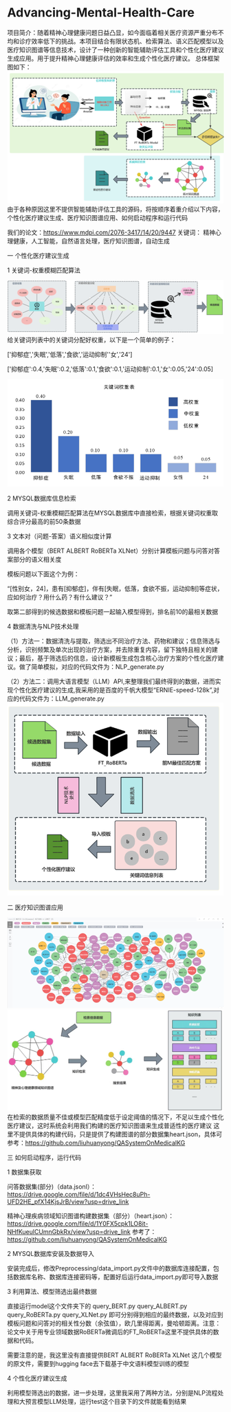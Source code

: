 # Advancing-Mental-Health-Care
项目简介：随着精神心理健康问题日益凸显，如今面临着相关医疗资源严重分布不均和诊疗效率低下的挑战。本项目结合有限状态机、检索算法、语义匹配模型以及医疗知识图谱等信息技术，设计了一种创新的智能辅助评估工具和个性化医疗建议生成应用。用于提升精神心理健康评估的效率和生成个性化医疗建议。
总体框架图如下：![Overall Architecture.png](picture%2FOverall%20Architecture.png)
由于各种原因这里不提供智能辅助评估工具的源码，将按顺序着重介绍以下内容，个性化医疗建议生成、医疗知识图谱应用、如何启动程序和运行代码

我们的论文：https://www.mdpi.com/2076-3417/14/20/9447  关键词： 精神心理健康，人工智能，自然语言处理，医疗知识图谱，自动生成


一 个性化医疗建议生成



1 关键词-权重模糊匹配算法

![Key Words Weight.png](picture%2FKey%20Words%20Weight.png)
给关键词列表中的关键词分配好权重，以下是一个简单的例子：

['抑郁症','失眠','低落','食欲','运动抑制''女','24']

['抑郁症':0.4,'失眠':0.2,'低落':0.1,'食欲':0.1,'运动抑制':0.1,'女':0.05,'24':0.05]

![Weight Distribution.png](picture%2FWeight%20Distribution.png)


2 MYSQL数据库信息检索

调用关键词-权重模糊匹配算法在MYSQL数据库中直接检索，根据关键词权重取综合评分最高的前50条数据

3 文本对（问题-答案）语义相似度计算

调用各个模型（BERT ALBERT RoBERTa  XLNet）分别计算模板问题与问答对答案部分的语义相关度

模板问题以下面这个为例：

“[性别女，24]，患有[抑郁症]，伴有[失眠，低落，食欲不振，运动抑制]等症状，应如何治疗？用什么药？有什么建议？”

取第二部得到的候选数据和模板问题一起输入模型得到，排名前10的最相关数据

4 数据清洗与NLP技术处理

（1）方法一：数据清洗与提取，筛选出不同治疗方法、药物和建议；信息筛选与分析，识别频繁及单次出现的治疗方案，并去除重复内容，留下独特且相关的建议；最后，基于筛选后的信息，设计新模板生成包含核心治疗方案的个性化医疗建议。做了简单模拟，对应的代码文件为：NLP_generate.py

（2）方法二：调用大语言模型（LLM）API,来整理我们最终得到的数据，进而实现个性化医疗建议的生成,我采用的是百度的千帆大模型“ERNIE-speed-128k”,对应的代码文件为：LLM_generate.py
![Medical Advice Generation Process Flowchart.png](picture%2FMedical%20Advice%20Generation%20Process%20Flowchart.png)


二 医疗知识图谱应用

![Knowledge Graph.png](picture%2FKnowledge%20Graph.png)
![Knowledge Graph Generate Advice.png](picture%2FKnowledge%20Graph%20Generate%20Advice.png)
在检索的数据质量不佳或模型匹配精度低于设定阈值的情况下，不足以生成个性化医疗建议，这时系统会利用我们构建的医疗知识图谱来生成普适性的医疗建议
这里不提供具体的构建代码，只是提供了构建图谱的部分数据集heart.json，具体可参考：https://github.com/liuhuanyong/QASystemOnMedicalKG

三 如何启动程序，运行代码

1 数据集获取

问答数据集(部分)（data.jsonl）：https://drive.google.com/file/d/1dc4VHsHec8uPh-UFD2HE_pfX14KjsJrB/view?usp=drive_link

精神心理疾病领域知识图谱构建数据集（部分）（heart.json）：https://drive.google.com/file/d/1Y0FX5cpk1LO8it-NHfKueulCUmnGbkRx/view?usp=drive_link 参考了：https://github.com/liuhuanyong/QASystemOnMedicalKG

2 MYSQL数据库安装及数据导入

安装完成后，修改Preprocessing/data_import.py文件中的数据库连接配置，包括数据库名称、数据库连接密码等，配置好后运行data_import.py即可导入数据

3 利用算法、模型筛选出最终数据

直接运行model这个文件夹下的 query_BERT.py  query_ALBERT.py  query_RoBERTa.py  query_XLNet.py 即可分别得到相应的最终数据，以及对应到模板问题和问答对的相关性分数（余弦值），欧几里得距离，曼哈顿距离。注意：论文中关于用专业领域数据RoBERTa微调后的FT_RoBERTa这里不提供具体的数据和代码。

需要注意的是，我这里没有直接提供BERT ALBERT RoBERTa XLNet 这几个模型的原文件，需要到hugging face去下载基于中文语料模型训练的模型

4 个性化医疗建议生成

利用模型筛选出的数据，进一步处理，这里我采用了两种方法，分别是NLP流程处理和大预言模型LLM处理，运行test这个目录下的文件就能看到结果
